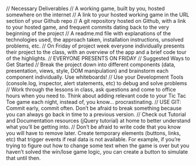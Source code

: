 
    




// Necessary Deliverables
// A working game, built by you, hosted somewhere on the internet
// A link to your hosted working game in the URL section of your Github repo
// A git repository hosted on Github, with a link to your hosted game, and frequent commits dating back to the very beginning of the project
// A readme.md file with explanations of the technologies used, the approach taken, installation instructions, unsolved problems, etc.
// On Friday of project week everyone individually presents their project to the class, with an overview of the app and a brief code tour of the highlights.
// EVERYONE PRESENTS ON FRIDAY
// Suggested Ways to Get Started
// Break the project down into different components (data, presentation, views, style, DOM manipulation) and brainstorm each component individually. Use whiteboards!
// Use your Development Tools (console.log, inspector, alert statements, etc) to debug and solve problems
// Work through the lessons in class, ask questions and come to office hours when you need to. Think about adding relevant code to your Tic Tac Toe game each night, instead of, you know... procrastinating.
// USE GIT: Commit early, commit often. Don’t be afraid to break something because you can always go back in time to a previous version.
// Check out Tutorial and Documentation resources (jQuery tutorial) at home to better understand what you’ll be getting into.
// Don’t be afraid to write code that you know you will have to remove later. Create temporary elements (buttons, links, etc) that trigger events if real data is not available. For example, if you’re trying to figure out how to change some text when the game is over but you haven’t solved the win/lose game logic, you can create a button to simulate that until then.

